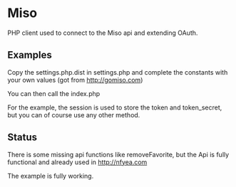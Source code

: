 Miso
====

PHP client used to connect to the Miso api and extending OAuth.

Examples
--------

Copy the settings.php.dist in settings.php and complete the constants with your own values (got from http://gomiso.com)

You can then call the index.php

For the example, the session is used to store the token and token_secret, but you can of course use any other method.

Status
------

There is some missing api functions like removeFavorite, but the Api is fully functional and already used in http://nfyea.com

The example is fully working.